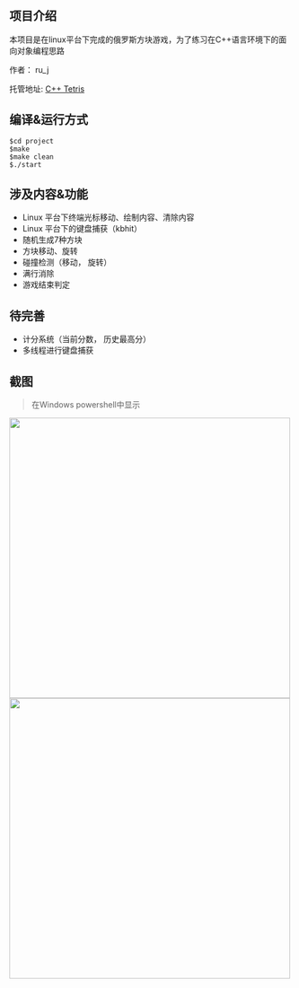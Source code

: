 ## 项目介绍

本项目是在linux平台下完成的俄罗斯方块游戏，为了练习在C++语言环境下的面向对象编程思路

作者： ru_j

托管地址: [C++ Tetris](https://github.com/j-217/embedded.git)

## 编译&运行方式

```
$cd project
$make
$make clean
$./start
```

## 涉及内容&功能

- Linux 平台下终端光标移动、绘制内容、清除内容
- Linux 平台下的键盘捕获（kbhit）
- 随机生成7种方块
- 方块移动、旋转
- 碰撞检测（移动， 旋转）
- 满行消除
- 游戏结束判定

## 待完善

- 计分系统（当前分数， 历史最高分）
- 多线程进行键盘捕获

## 截图

> 在Windows powershell中显示

<image src="./Resources/win_gaming.png" width="500">
<image src="./Resources/win_gameover.png" width="500">